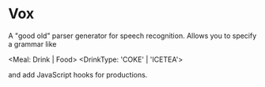 Vox
===

A "good old" parser generator for speech recognition. Allows you to specify a grammar like

<Meal: Drink | Food>
<Drink : DrinkType DrinkSize>
<DrinkType: 'COKE' | 'ICETEA'>

and add JavaScript hooks for productions.
